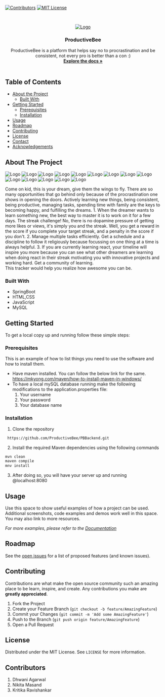 <!--
*** Thanks for checking out this README Template. If you have a suggestion that would
*** make this better, please fork the repo and create a pull request or simply open
*** an issue with the tag "enhancement".
*** Thanks again! Now go create something AMAZING! :D
***
***
***
*** To avoid retyping too much info. Do a search and replace for the following:
*** github_username, repo_name, twitter_handle, email
-->





<!-- PROJECT SHIELDS -->
<!--
*** I'm using markdown "reference style" links for readability.
*** Reference links are enclosed in brackets [ ] instead of parentheses ( ).
*** See the bottom of this document for the declaration of the reference variables
*** for contributors-url, forks-url, etc. This is an optional, concise syntax you may use.
*** https://www.markdownguide.org/basic-syntax/#reference-style-links
-->
[![Contributors][contributors-shield]][contributors-url]
[![MIT License][license-shield]][license-url]


<!-- PROJECT LOGO -->
<br />
<p align="center">
  <a href="https://github.com/github_username/repo_name">
    <img src="screenshots/pbimage.jpeg" alt="Logo">
  </a>

  <h3 align="center">ProductiveBee</h3>

  <p align="center">
    ProductiveBee is a platform that helps say no to procrastination and be consistent, not every pro is better than a con :)
    <br />
    <a href="https://github.com/ProductiveBee/PBBackend"><strong>Explore the docs »</strong></a>
    <br />
    <br />
  </p>
</p>



<!-- TABLE OF CONTENTS -->
## Table of Contents

* [About the Project](#about-the-project)
  * [Built With](#built-with)
* [Getting Started](#getting-started)
  * [Prerequisites](#prerequisites)
  * [Installation](#installation)
* [Usage](#usage)
* [Roadmap](#roadmap)
* [Contributing](#contributing)
* [License](#license)
* [Contact](#contact)
* [Acknowledgements](#acknowledgements)



<!-- ABOUT THE PROJECT -->
## About The Project

 <img src="screenshots/homepage.PNG" alt="Logo">
 <img src="screenshots/confirmStreak.PNG" alt="Logo">
 <img src="screenshots/login.PNG" alt="Logo">
 <img src="screenshots/logindb.PNG" alt="Logo">
  <img src="screenshots/masterOfOneStreak.PNG" alt="Logo">
  <img src="screenshots/newStreakCreate.PNG" alt="Logo">
  <img src="screenshots/newStreak.PNG" alt="Logo">
  <img src="screenshots/registration.PNG" alt="Logo">
  <img src="screenshots/registration.PNG" alt="Logo">
  <img src="screenshots/userprofile.PNG" alt="Logo">
   <img src="screenshots/usertimeline2.PNG" alt="Logo">
  <img src="screenshots/usertimeline3.PNG" alt="Logo">
  <img src="screenshots/usertimeline4.PNG" alt="Logo">
   <img src="screenshots/UserTimeLineMotivation.PNG" alt="Logo">



  



Come on kid, this is your dream, give them the wings to fly. There are so many opportunities that go behind only because of the procrastination one shows in opening the doors. Actively learning new things, being consistent, being productive, managing tasks, spending time with family are the keys to becoming happy, and fulfilling the dreams. 1. When the dreamer wants to learn something new, the best way to master it is to work on it for a few days. The streak challenge! No, there is no dopamine pressure of getting more likes or views, it's simply you and the streak. Well, you get a reward in the score if you complete your target streak, and a penalty in the score if you don't. 2. Manage multiple tasks efficiently. Get a schedule and a discipline to follow it religiously because focussing on one thing at a time is always helpful. 3. If you are currently learning react, your timeline will inspire you more because you can see what other dreamers are learning when doing react in their streak motivating you with innovative projects and working hard. Get a community of learning.  
This tracker would help you realize how awesome you can be.


### Built With

* SpringBoot
* HTML,CSS
* JavaScript
* MySQL



<!-- GETTING STARTED -->
## Getting Started

To get a local copy up and running follow these simple steps:

### Prerequisites

This is an example of how to list things you need to use the software and how to install them.
* Have maven installed. You can follow the below link for the same.  
  https://mkyong.com/maven/how-to-install-maven-in-windows/  
* To have a local mySQL database running make the following modifications to the application.properties file:  
  1. Your username  
  2. Your password  
  3. Your database name  
  
### Installation

1. Clone the repository 
```sh
 https://github.com/ProductiveBee/PBBackend.git
```
2. Install the required Maven dependencies using the following commands
```sh
mvn clean
maven compile
mnv install
```
3. After doing so, you will have your server up and running @localhost:8080  


<!-- USAGE EXAMPLES -->
## Usage

Use this space to show useful examples of how a project can be used. Additional screenshots, code examples and demos work well in this space. You may also link to more resources.

_For more examples, please refer to the [Documentation](https://example.com)_



<!-- ROADMAP -->
## Roadmap

See the [open issues](https://github.com/github_username/repo_name/issues) for a list of proposed features (and known issues).



<!-- CONTRIBUTING -->
## Contributing

Contributions are what make the open source community such an amazing place to be learn, inspire, and create. Any contributions you make are **greatly appreciated**.

1. Fork the Project
2. Create your Feature Branch (`git checkout -b feature/AmazingFeature`)
3. Commit your Changes (`git commit -m 'Add some AmazingFeature'`)
4. Push to the Branch (`git push origin feature/AmazingFeature`)
5. Open a Pull Request



<!-- LICENSE -->
## License

Distributed under the MIT License. See `LICENSE` for more information.



<!-- CONTACT -->
## Contributors  
 
 1. Dhwani Agarwal  
 2. Nikita Masand  
 3. Kritika Ravishankar  








<!-- MARKDOWN LINKS & IMAGES -->
<!-- https://www.markdownguide.org/basic-syntax/#reference-style-links -->
[contributors-shield]: https://img.shields.io/github/contributors/github_username/repo.svg?style=flat-square
[contributors-url]: https://github.com/github_username/repo/graphs/contributors
[forks-shield]: https://img.shields.io/github/forks/github_username/repo.svg?style=flat-square
[forks-url]: https://github.com/github_username/repo/network/members
[stars-shield]: https://img.shields.io/github/stars/github_username/repo.svg?style=flat-square
[stars-url]: https://github.com/github_username/repo/stargazers
[issues-shield]: https://img.shields.io/github/issues/github_username/repo.svg?style=flat-square
[issues-url]: https://github.com/github_username/repo/issues
[license-shield]: https://img.shields.io/github/license/github_username/repo.svg?style=flat-square
[license-url]: https://github.com/github_username/repo/blob/master/LICENSE.txt
[linkedin-shield]: https://img.shields.io/badge/-LinkedIn-black.svg?style=flat-square&logo=linkedin&colorB=555
[linkedin-url]: https://linkedin.com/in/github_username
[product-screenshot]: images/screenshot.png
